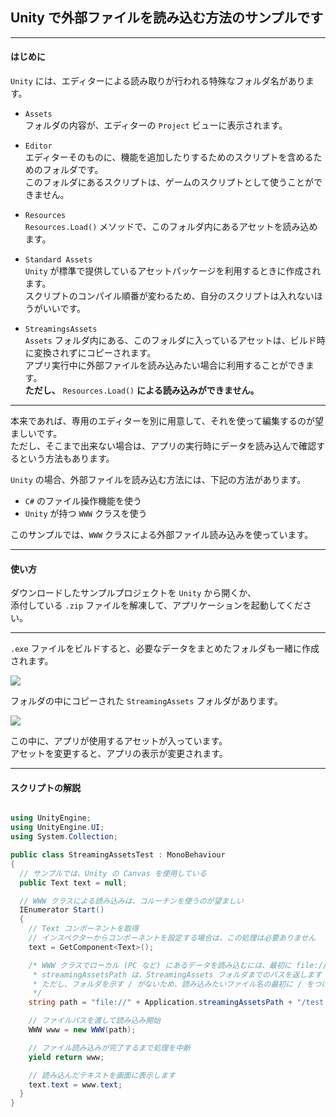 
## Unity で外部ファイルを読み込む方法のサンプルです

---

#### はじめに

`Unity` には、エディターによる読み取りが行われる特殊なフォルダ名があります。

* `Assets`  
フォルダの内容が、エディターの `Project` ビューに表示されます。

* `Editor`  
エディターそのものに、機能を追加したりするためのスクリプトを含めるためのフォルダです。  
このフォルダにあるスクリプトは、ゲームのスクリプトとして使うことができません。

* `Resources`  
`Resources.Load()` メソッドで、このフォルダ内にあるアセットを読み込めます。

* `Standard Assets`  
`Unity` が標準で提供しているアセットパッケージを利用するときに作成されます。  
スクリプトのコンパイル順番が変わるため、自分のスクリプトは入れないほうがいいです。

* `StreamingsAssets`  
`Assets` フォルダ内にある、このフォルダに入っているアセットは、ビルド時に変換されずにコピーされます。  
アプリ実行中に外部ファイルを読み込みたい場合に利用することができます。  
**ただし、** `Resources.Load()` **による読み込みができません。**

---

本来であれば、専用のエディターを別に用意して、それを使って編集するのが望ましいです。  
ただし、そこまで出来ない場合は、アプリの実行時にデータを読み込んで確認するという方法もあります。

`Unity` の場合、外部ファイルを読み込む方法には、下記の方法があります。

* `C#` のファイル操作機能を使う
* `Unity` が持つ `WWW` クラスを使う

このサンプルでは、`WWW` クラスによる外部ファイル読み込みを使っています。

---

#### 使い方

ダウンロードしたサンプルプロジェクトを `Unity` から開くか、  
添付している `.zip` ファイルを解凍して、アプリケーションを起動してください。

---

`.exe` ファイルをビルドすると、必要なデータをまとめたフォルダも一緒に作成されます。

![](https://github.com/tom10987/Unity.StreamingAssetsTest.git/blob/master/Documents/image01.png)

フォルダの中にコピーされた `StreamingAssets` フォルダがあります。

![](https://github.com/tom10987/Unity.StreamingAssetsTest.git/blob/master/Documents/image02.png)

この中に、アプリが使用するアセットが入っています。  
アセットを変更すると、アプリの表示が変更されます。

---

#### スクリプトの解説

~~~C#

using UnityEngine;
using UnityEngine.UI;
using System.Collection;

public class StreamingAssetsTest : MonoBehaviour
{
  // サンプルでは、Unity の Canvas を使用している
  public Text text = null;

  // WWW クラスによる読み込みは、コルーチンを使うのが望ましい
  IEnumerator Start()
  {
    // Text コンポーネントを取得
    // インスペクターからコンポーネントを設定する場合は、この処理は必要ありません
    text = GetComponent<Text>();

    /* WWW クラスでローカル (PC など) にあるデータを読み込むには、最初に file:// をつけます
     * streamingAssetsPath は、StreamingAssets フォルダまでのパスを返します
     * ただし、フォルダを示す / がないため、読み込みたいファイル名の最初に / をつけます
     */
    string path = "file://" + Application.streamingAssetsPath + "/test.txt";

    // ファイルパスを渡して読み込み開始
    WWW www = new WWW(path);

    // ファイル読み込みが完了するまで処理を中断
    yield return www;

    // 読み込んだテキストを画面に表示します
    text.text = www.text;
  }
}

~~~
